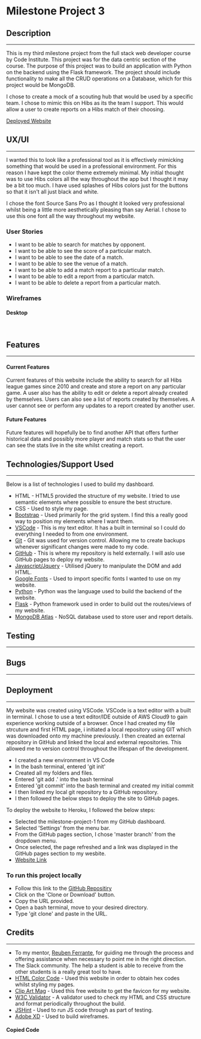 # Milestone Project 3
## Description
---
This is my third milestone project from the full stack web developer course by Code Institute.
This project was for the data centric section of the course. The purpose of this project was to build an application 
with Python on the backend using the Flask framework. The project should include functionality to make all the CRUD
 operations on a Database, which for this project would be MongoDB.
 
I chose to create a mock of a scouting hub that would be used by a specific team. I chose to mimic this on Hibs as
its the team I support. This would allow a user to create reports on a Hibs match of their choosing.

[Deployed Website](http://jb-milestone-project-3.herokuapp.com/)

## UX/UI
---
I wanted this to look like a professional tool as it is effectively mimicking something that would be used in a 
professional environment. For this reason I have kept the color theme extremely minimal. My initial thought was to use 
Hibs colors all the way throughout the app but I thought it may be a bit too much. I have used splashes of Hibs colors 
just for the buttons so that it isn't all just black and white.

I chose the font Source Sans Pro as I thought it looked very professional whilst being a little more aesthetically 
pleasing than say Aerial. I chose to use this one font all the way throughout my website.



### User Stories
* I want to be able to search for matches by opponent.
* I want to be able to see the score of a particular match.
* I want to be able to see the date of a match.
* I want to be able to see the venue of a match.
* I want to be able to add a match report to a particular match.
* I want to be able to edit a report from a particular match.
* I want to be able to delete a report from a particular match.

### Wireframes
#### Desktop
![]()
![]()


## Features
---
#### Current Features

Current features of this website include the ability to search for all Hibs league games since 2010 and create and store 
a report on any particular game. A user also has the ability to edit or delete a report already created by themselves. 
Users can also see a list of reports created by themselves. A user cannot see or perform any updates to a report created 
by another user.

#### Future Features

Future features will hopefully be to find another API that offers further historical data and possibly more player and 
match stats so that the user can see the stats live in the site whilst creating a report.


## Technologies/Support Used
---
Below is a list of technologies I used to build my dashboard.
* HTML - HTML5 provided the structure of my website. I tried to use semantic elements where possible to ensure the best structure.
* CSS - Used to style my page.
* [Bootstrap](https://getbootstrap.com/) - Used primarily for the grid system. I find this a really good way to position my elements where I want them.
* [VSCode](https://code.visualstudio.com) - This is my text editor. It has a built in terminal so I could do everything I needed to from one environment.
* [Git](https://git-scm.com) - Git was used for version control. Allowing me to create backups whenever significant changes were made to my code.
* [GitHub](https://github.com/) - This is where my repository is held externally. I will aslo use GitHub pages to deploy my website.
* [Javascript/Jquery](https://jquery.com/) - Utilised jQuery to manipulate the DOM and add HTML.
* [Google Fonts](https://fonts.google.com/) - Used to import specific fonts I wanted to use on my website.
* [Python]() - Python was the language used to build the backend of the website.
* [Flask]() - Python framework used in order to build out the routes/views of my website.
* [MongoDB Atlas]() - NoSQL database used to store user and report details.


## Testing
---



## Bugs
---


## Deployment
---
My website was created using VSCode. VSCode is a text editor with a built in terminal. I chose to use a text editor/IDE outside of AWS Cloud9 to gain experience working outside of a browser. Once I had created my file strcuture and first HTML page, i initiated a local repository using GIT which was downloaded onto my machine previously. I then created an external repository in GitHub and linked the local and external repositories. This allowed me to version control throughout the lifespan of the development.

* I created a new environment in VS Code
* In the bash terminal, entered 'git init'
* Created all my folders and files.
* Entered 'git add .' into the bash terminal
* Entered 'git commit' into the bash terminal and created my initial commit
* I then linked my local git repository to a GitHub repository.
* I then followed the below steps to deploy the site to GitHub pages.

To deploy the website to Heroku, I followed the below steps:
* Selected the milestone-project-1 from my GitHub dashboard.
* Selected 'Settings' from the menu bar.
* From the GitHub pages section, I chose 'master branch' from the dropdown menu.
* Once selected, the page refreshed and a link was displayed in the GitHub pages section to my wesbite.
* [Website Link](http://jb-milestone-project-3.herokuapp.com/)

### To run this project locally

* Follow this link to the [GitHub Repositiry](https://github.com/jboyd8/milestone-project-3)
* Click on the 'Clone or Download' button.
* Copy the URL provided.
* Open a bash terminal, move to your desired directory.
* Type 'git clone' and paste in the URL.


## Credits
---
* To my mentor, [Reuben Ferrante](https://github.com/arex18), for guiding me through the process and offering assistance when necessary to point me in the right direction.
* The Slack community. The help a student is able to receive from the other students is a really great tool to have.
* [HTML Color Code](https://htmlcolorcodes.com/) - Used this website in order to obtain hex codes whilst styling my pages.
* [Clip Art Mag](http://clipartmag.com/) - Used this free website to get the favicon for my website.
* [W3C Validator](https://validator.w3.org/#validate_by_input) - A validator used to check my HTML and CSS structure and format periodically throughout the build.
* [JSHint](https://jshint.com/) - Used to run JS code through as part of testing.
* [Adobe XD](https://app.cacoo.com/o/8g0cBCgjuA/recent) - Used to build wireframes.



#### Copied Code

